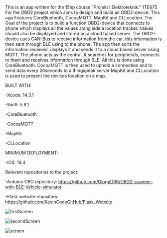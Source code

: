 This is an app written for the 15hp course "Projekt i Elektroteknik." 1TE675 For the OBD2 project which aims to design and build an OBD2-device.
This app Features CoreBluetooth, CocoaMQTT, MapKit and CLLocation. 
The Goal of the project is to build a function OBD2-device that connects to phone which displays all the values along side a location tracker. Values should also be displayed and stored on a cloud based server.
The OBD2-device uses CAN-Bus to receive information from the car. this information is then sent through BLE using to the phone. The app then sorts the information received, displays it and sends it to a cloud based server using MQTT. 
The phone acts as the central, it searches for peripherals, connects to them and receives information through BLE. All this is done using CoreBluetooth.
CocoaMQTT is then used to uphold a connection and to send data every 20seconds to a thingspeak server
MapKit and CLLocation is used to present the devices location on a map.


BUILT WITH:

-Xcode: 14.3.1

-Swift: 5.8.1

-CoreBluetooth

-CocoaMQTT

-MapKit

-CLLocation


MINIMUM DEPLOYMENT:

-iOS: 16.4

Relevant repositories to the project:

-Arduino OBD repository: [https://github.com/GiorgiD99/OBD2-scanner-with-BLE-Vehicle-simulator ](url)

-Flask website repository: https://github.com/KevinCodeGitHub/Flask_Website 

![firstScreen](https://github.com/ChrisKheder/OBDApp/assets/117918800/f46b7b22-4ed9-4733-9768-b43bd9499efc)

![secondScreen](https://github.com/ChrisKheder/OBDApp/assets/117918800/5f21b416-192d-45eb-be95-90cc1823dbe8)

![screen](https://github.com/ChrisKheder/OBDApp/assets/117918800/1687a522-72cc-4fa4-83ab-d5119083c1d4)


